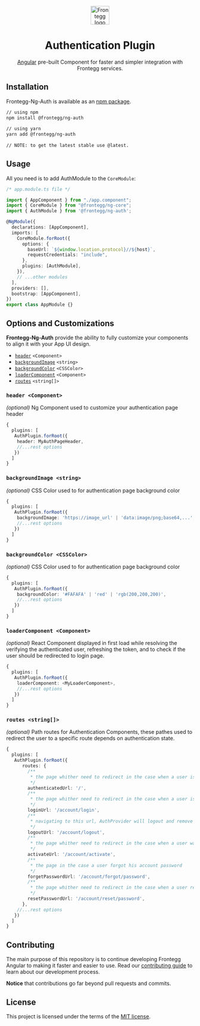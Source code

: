 
<p align="center">  
  <a href="https://www.frontegg.com/" rel="noopener" target="_blank">  
    <img style="margin-top:40px" height="50" src="https://frontegg.com/wp-content/uploads/2020/04/logo_frrontegg.svg" alt="Frontegg logo">  
  </a>  
</p>  
<h1 align="center">Authentication Plugin</h1>  
<div align="center">  

[Angular](https://angular.io/) pre-built Component for faster and simpler integration with Frontegg services.
</div>  
  
## Installation  
Frontegg-Ng-Auth is available as an [npm package](https://www.npmjs.com/package/@frontegg/ng-auth).  
  
```sh  
// using npm  
npm install @frontegg/ng-auth  
  
// using yarn  
yarn add @frontegg/ng-auth  
  
// NOTE: to get the latest stable use @latest.  
```   
## Usage  
  
All you need is to add AuthModule to the ``CoreModule``: 
  
```ts
/* app.module.ts file */

import { AppComponent } from "./app.component";
import { CoreModule } from "@frontegg/ng-core";
import { AuthModule } from '@frontegg/ng-auth';

@NgModule({
  declarations: [AppComponent],
  imports: [
    CoreModule.forRoot({
      options: {
        baseUrl: `${window.location.protocol}//${host}`,
        requestCredentials: "include",
      },
      plugins: [AuthModule],
    }),
    // ...other modules
  ],
  providers: [],
  bootstrap: [AppComponent],
})
export class AppModule {}
```

## Options and Customizations
**Frontegg-Ng-Auth** provide the ability to fully customize your components 
to align it with your App UI design.

- [`header`](#header-ngcomponent) `<Component>`
- [`backgroundImage`](#backgroundimage-string) `<string>`
- [`backgroundColor`](#backgroundcolor-csscolor) `<CSSColor>`
- [`loaderComponent`](#loadercomponent-ngcomponent) `<Component>`
- [`routes`](#routes-string) `<string[]>`

<!-- **Advanced Customizations**

- [`Login Component`](src/Login/README.md) ????????????????? -->

### `header <Component>`

*(optional)* Ng Component used to customize your authentication page header
```ts
{
  plugins: [
   AuthPlugin.forRoot({
    header: MyAuthPageHeader,
    //...rest options
   })
  ]
}
```
### `backgroundImage <string>`

*(optional)* CSS Color used to for authentication page background color
```ts
{
  plugins: [
   AuthPlugin.forRoot({
    backgroundImage: 'https://image_url' | 'data:image/png;base64,...',  
    //...rest options
   })
  ]
}
```

### `backgroundColor <CSSColor>`

*(optional)* CSS Color used to for authentication page background color
```ts
{
  plugins: [
   AuthPlugin.forRoot({
    backgroundColor: '#FAFAFA' | 'red' | 'rgb(200,200,200)',
    //...rest options
   })
  ]
}
```

### `loaderComponent <Component>`

*(optional)* React Component displayed in first load while resolving the verifying the authenticated user, refreshing the token, 
and to check if the user should be redirected to login page. 
```ts
{
  plugins: [
   AuthPlugin.forRoot({
    loaderComponent: <MyLoaderComponent>,  
    //...rest options
   })
  ]
}
```

### `routes <string[]>`

*(optional)* Path routes for Authentication Components, these pathes used to redirect
the user to a specific route depends on authentication state. 
```ts
{
  plugins: [
   AuthPlugin.forRoot({
      routes: {
        /**
         * the page whither need to redirect in the case when a user is authenticated 
         */
        authenticatedUrl: '/',
        /**
         * the page whither need to redirect in the case when a user is not authenticated 
         */      
        loginUrl: '/account/login',
        /**
         * navigating to this url, AuthProvider will logout and remove coockies 
         */
        logoutUrl: '/account/logout',
        /**
         * the page whither need to redirect in the case when a user want to activate his account 
         */
        activateUrl: '/account/activate',
        /**
         * the page in the case a user forgot his account password 
         */
        forgetPasswordUrl: '/account/forgot/password',
        /**
         * the page whither need to redirect in the case when a user redirected from reset password url 
         */
        resetPasswordUrl: '/account/reset/password',
      },  
    //...rest options
   })
  ]
}
```

## Contributing

The main purpose of this repository is to continue developing Frontegg Angular to making it faster and easier to use.
Read our [contributing guide](/CONTRIBUTING.md) to learn about our development process.

**Notice** that contributions go far beyond pull requests and commits.

## License

This project is licensed under the terms of the [MIT license](/LICENSE).
